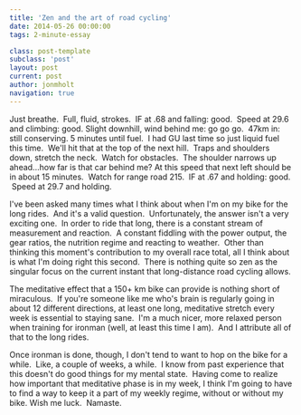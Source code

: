 ```yaml
---
title: 'Zen and the art of road cycling'
date: 2014-05-26 00:00:00 
tags: 2-minute-essay

class: post-template
subclass: 'post'
layout: post
current: post
author: jonmholt
navigation: true
---
```

Just breathe. &nbsp;Full, fluid, strokes. &nbsp;IF at .68 and falling: good. &nbsp;Speed at 29.6 and climbing: good. Slight downhill, wind behind me: go go go. &nbsp;47km in: still conserving. 5 minutes until fuel. &nbsp;I had GU last time so just liquid fuel this time. &nbsp;We'll hit that at the top of the next hill. &nbsp;Traps and shoulders down, stretch the neck. &nbsp;Watch for obstacles. &nbsp;The shoulder narrows up ahead...how far is that car behind me? At this speed that next left should be in about 15 minutes. &nbsp;Watch for range road 215\. &nbsp;IF at .67 and holding: good. &nbsp;Speed at 29.7 and holding. 

<a name="more"></a>I've been asked many times what I think about when I'm on my bike for the long rides. &nbsp;And it's a valid question. &nbsp;Unfortunately, the answer isn't a very exciting one. &nbsp;In order to ride that long, there is a constant stream of measurement and reaction. &nbsp;A constant fiddling with the power output, the gear ratios, the nutrition regime and reacting to weather. &nbsp;Other than thinking this moment's contribution to my overall race total, all I think about is what I'm doing right this second. &nbsp;There is nothing quite so zen as the singular focus on the current instant that long-distance road cycling allows.

The meditative effect that a 150+ km bike can provide is nothing short of miraculous. &nbsp;If you're someone like me who's brain is regularly going in about 12 different directions, at least one long, meditative stretch every week is essential to staying sane. &nbsp;I'm a much nicer, more relaxed person when training for ironman (well, at least this time I am). &nbsp;And I attribute all of that to the long rides.

Once ironman is done, though, I don't tend to want to hop on the bike for a while. &nbsp;Like, a couple of weeks, a while. &nbsp;I know from past experience that this doesn't do good things for my mental state. &nbsp;Having come to realize how important that meditative phase is in my week, I think I'm going to have to find a way to keep it a part of my weekly regime, without or without my bike. Wish me luck. &nbsp;Namaste.
